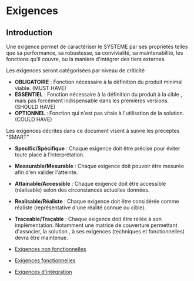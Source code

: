 # Exigences
## Introduction
Une exigence permet de caractériser le SYSTEME par ses propriétés telles que sa performance, sa robustesse, sa convivialité, sa maintenabilité, les fonctions qu'il couvre, ou la manière d'intégrer des tiers externes.

Les exigences seront catégorisées par niveau de criticité

- **OBLIGATOIRE** : Fonction nécessaire à la définition du produit minimal viable. (MUST HAVE)
- **ESSENTIEL** : Fonction nécessaire à la définition du produit à la cible , mais pas forcément  indispensable dans les premières versions. (SHOULD HAVE)
- **OPTIONNEL** : Fonction qui n'est pas vitale à l'utilisation de la solution. (COULD HAVE)


Les exigences décrites dans ce document visent à suivre les préceptes "SMART"

 - **Specific/Spécifique** : Chaque exigence doit être précise pour éviter toute place à l’interprétation.
 - **Measurable/Mesurable** : Chaque exigence doit pouvoir être mesurée afin d'en valider l'atteinte.
 - **Attainable/Accessible** : Chaque exigence doit être accessible (réalisable) selon des circonstances actuelles données.
 - **Realisable/Réaliste** : Chaque exigence doit être considérée comme réaliste (représentative d'une réalité connue ou cible).
 - **Traceable/Traçable** : Chaque exigence doit être reliée à son implémentation. Notamment une matrice de couverture permettant d'associer, la solution , à ses exigences (techniques et fonctionnelles) devra être maintenue.


- [Exigences non fonctionnelles](./0301.NonFunctionalRequirements.md)
- [Exigences  fonctionnelles](./0302.FunctionalRequirements.md)
- [Exigences d'intégration](./0303.IntegrationRequirements.md)
